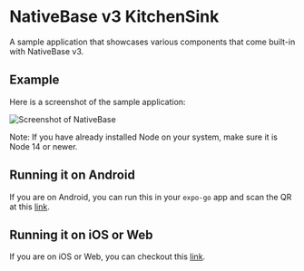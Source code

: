 # NativeBase v3 KitchenSink

A sample application that showcases various components that come built-in with NativeBase v3.

## Example

Here is a screenshot of the sample application:

![Screenshot of NativeBase](https://raw.githubusercontent.com/nativebase/kitchen-sink/master/assets/demo.png)

Note: If you have already installed Node on your system, make sure it is Node 14 or newer.

## Running it on Android

If you are on Android, you can run this in your `expo-go` app and scan the QR at this [link](https://expo.io/@geekyants/kitchensink-app-native-base).

## Running it on iOS or Web

If you are on iOS or Web, you can checkout this [link](https://kitchensink.nativebase.io/).
